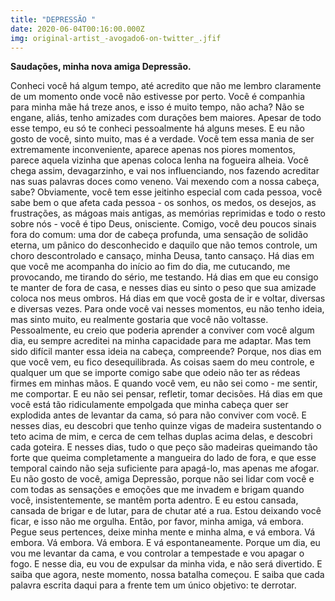 ```yaml
---
title: "DEPRESSÃO "
date: 2020-06-04T00:16:00.000Z
img: original-artist_-avogado6-on-twitter_.jfif
---
```

<!--StartFragment-->

**Saudações, minha nova amiga Depressão.**

Conheci você há algum tempo, até acredito que não me lembro claramente de um momento onde você não estivesse por perto. Você é companhia para minha mãe há treze anos, e isso é muito tempo, não acha? Não se engane, aliás, tenho amizades com durações bem maiores. Apesar de todo esse tempo, eu só te conheci pessoalmente há alguns meses. E eu não gosto de você, sinto muito, mas é a verdade. Você tem essa mania de ser extremamente inconveniente, aparece apenas nos piores momentos, parece aquela vizinha que apenas coloca lenha na fogueira alheia. Você chega assim, devagarzinho, e vai nos influenciando, nos fazendo acreditar nas suas palavras doces como veneno. Vai mexendo com a nossa cabeça, sabe? Obviamente, você tem esse jeitinho especial com cada pessoa, você sabe bem o que afeta cada pessoa - os sonhos, os medos, os desejos, as frustrações, as mágoas mais antigas, as memórias reprimidas e todo o resto sobre nós - você é tipo Deus, onisciente. Comigo, você deu poucos sinais fora do comum: uma dor de cabeça profunda, uma sensação de solidão eterna, um pânico do desconhecido e daquilo que não temos controle, um choro descontrolado e cansaço, minha Deusa, tanto cansaço. Há dias em que você me acompanha do início ao fim do dia, me cutucando, me provocando, me tirando do sério, me testando. Há dias em que eu consigo te manter de fora de casa, e nesses dias eu sinto o peso que sua amizade coloca nos meus ombros. Há dias em que você gosta de ir e voltar, diversas e diversas vezes. Para onde você vai nesses momentos, eu não tenho ideia, mas sinto muito, eu realmente gostaria que você não voltasse. Pessoalmente, eu creio que poderia aprender a conviver com você algum dia, eu sempre acreditei na minha capacidade para me adaptar. Mas tem sido difícil manter essa ideia na cabeça, compreende? Porque, nos dias em que você vem, eu fico desequilibrada. As coisas saem do meu controle, e qualquer um que se importe comigo sabe que odeio não ter as rédeas firmes em minhas mãos. E quando você vem, eu não sei como - me sentir, me comportar. E eu não sei pensar, refletir, tomar decisões. Há dias em que você está tão ridiculamente empolgada que minha cabeça quer ser explodida antes de levantar da cama, só para não conviver com você. E nesses dias, eu descobri que tenho quinze vigas de madeira sustentando o teto acima de mim, e cerca de cem telhas duplas acima delas, e descobri cada goteira. E nesses dias, tudo o que peço são madeiras queimando tão forte que queima completamente a mangueira do lado de fora, e que esse temporal caindo não seja suficiente para apagá-lo, mas apenas me afogar. Eu não gosto de você, amiga Depressão, porque não sei lidar com você e com todas as sensações e emoções que me invadem e brigam quando você, insistentemente, se mantêm porta adentro. E eu estou cansada, cansada de brigar e de lutar, para de chutar até a rua. Estou deixando você ficar, e isso não me orgulha. Então, por favor, minha amiga, vá embora. Pegue seus pertences, deixe minha mente e minha alma, e vá embora. Vá embora. Vá embora. Vá embora. E vá espontaneamente. Porque um dia, eu vou me levantar da cama, e vou controlar a tempestade e vou apagar o fogo. E nesse dia, eu vou de expulsar da minha vida, e não será divertido. E saiba que agora, neste momento, nossa batalha começou. E saiba que cada palavra escrita daqui para a frente tem um único objetivo: te derrotar.